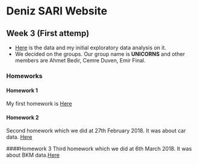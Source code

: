 # Deniz SARI Website

## Week 3 (First attemp)

+  [Here](https://www.kaggle.com/mrisdal/exploring-survival-on-the-titanic) is the data and my initial exploratory data analysis on it.
+ We decided on the groups. Our group name is **UNICORNS** and other members are Ahmet Bedir, Cemre Duven, Emir Final.

### Homeworks 
#### Homework 1
My first homework is [Here](DenizSARI-Homework1.html)

#### Homework 2
Second homework which we did at 27th February 2018. It was about car data. [Here](deniz.html)

####Homework 3
Third homework which we did at 6th March 2018. It was about BKM data.[Here](denizsari36.html)
